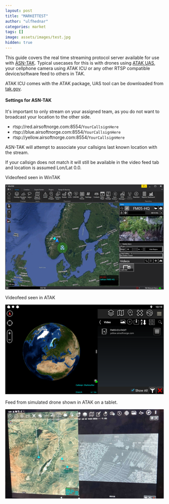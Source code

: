```yaml
---
layout: post
title: "MARKETTEST"
author: "ulfhednar"
categories: market
tags: []
image: assets/images/test.jpg
hidden: true
---
```


This guide covers the real time streaming protocol server available for use with [ASN-TAK](https://airsoftnorge.com/asn-tak-overview/).
Typical usecases for this is with drones using [ATAK UAS](https://www.civtak.org/2021/09/22/uas-tool-now-publicly-available/), your cellphone camera using ATAK ICU or any other RTSP compatible device/software feed to others in TAK.

ATAK ICU comes with the ATAK package, UAS tool can be downloaded from [tak.gov](https://tak.gov/).


#### Settings for ASN-TAK

It's important to only stream on your assigned team, as you do not want to broadcast your location to the other side.

* rtsp://red.airsoftnorge.com:8554/`YourCallsignHere`
* rtsp://blue.airsoftnorge.com:8554/`YourCallsignHere`
* rtsp://yellow.airsoftnorge.com:8554/`YourCallsignHere`

ASN-TAK will attempt to associate your callsigns last known location with the stream.

If your callsign does not match it will still be available in the video feed tab and location is assumed Lon/Lat 0.0.


Videofeed seen in WinTAK
<div class="image-thumbnail">
	<a href="/assets/images/005_guides/2022-05-27-rtps-asn/wintak-stream.png">
		<img src="/assets/images/005_guides/2022-05-27-rtps-asn/wintak-stream.png" width="640"/>
	</a>
</div>

Videofeed seen in ATAK
<div class="image-thumbnail">
	<a href="/assets/images/005_guides/2022-05-27-rtps-asn/atak-video.png">
		<img src="/assets/images/005_guides/2022-05-27-rtps-asn/atak-video.png" width="640"/>
	</a>
</div>

Feed from simulated drone shown in ATAK on a tablet.
<div class="image-thumbnail">
	<a href="/assets/images/005_guides/2022-05-27-rtps-asn/169atakuascrop.jpg">
		<img src="/assets/images/005_guides/2022-05-27-rtps-asn/169atakuascrop.jpg" width="640"/>
	</a>
</div>
